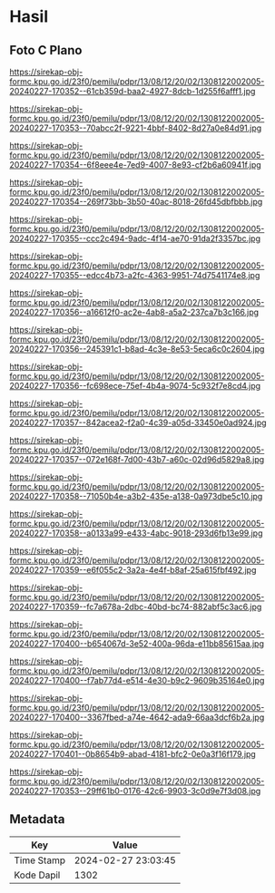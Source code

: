 # Hasil

## Foto C Plano

https://sirekap-obj-formc.kpu.go.id/23f0/pemilu/pdpr/13/08/12/20/02/1308122002005-20240227-170352--61cb359d-baa2-4927-8dcb-1d255f6afff1.jpg

https://sirekap-obj-formc.kpu.go.id/23f0/pemilu/pdpr/13/08/12/20/02/1308122002005-20240227-170353--70abcc2f-9221-4bbf-8402-8d27a0e84d91.jpg

https://sirekap-obj-formc.kpu.go.id/23f0/pemilu/pdpr/13/08/12/20/02/1308122002005-20240227-170354--6f8eee4e-7ed9-4007-8e93-cf2b6a60941f.jpg

https://sirekap-obj-formc.kpu.go.id/23f0/pemilu/pdpr/13/08/12/20/02/1308122002005-20240227-170354--269f73bb-3b50-40ac-8018-26fd45dbfbbb.jpg

https://sirekap-obj-formc.kpu.go.id/23f0/pemilu/pdpr/13/08/12/20/02/1308122002005-20240227-170355--ccc2c494-9adc-4f14-ae70-91da2f3357bc.jpg

https://sirekap-obj-formc.kpu.go.id/23f0/pemilu/pdpr/13/08/12/20/02/1308122002005-20240227-170355--edcc4b73-a2fc-4363-9951-74d7541174e8.jpg

https://sirekap-obj-formc.kpu.go.id/23f0/pemilu/pdpr/13/08/12/20/02/1308122002005-20240227-170356--a16612f0-ac2e-4ab8-a5a2-237ca7b3c166.jpg

https://sirekap-obj-formc.kpu.go.id/23f0/pemilu/pdpr/13/08/12/20/02/1308122002005-20240227-170356--245391c1-b8ad-4c3e-8e53-5eca6c0c2604.jpg

https://sirekap-obj-formc.kpu.go.id/23f0/pemilu/pdpr/13/08/12/20/02/1308122002005-20240227-170356--fc698ece-75ef-4b4a-9074-5c932f7e8cd4.jpg

https://sirekap-obj-formc.kpu.go.id/23f0/pemilu/pdpr/13/08/12/20/02/1308122002005-20240227-170357--842acea2-f2a0-4c39-a05d-33450e0ad924.jpg

https://sirekap-obj-formc.kpu.go.id/23f0/pemilu/pdpr/13/08/12/20/02/1308122002005-20240227-170357--072e168f-7d00-43b7-a60c-02d96d5829a8.jpg

https://sirekap-obj-formc.kpu.go.id/23f0/pemilu/pdpr/13/08/12/20/02/1308122002005-20240227-170358--71050b4e-a3b2-435e-a138-0a973dbe5c10.jpg

https://sirekap-obj-formc.kpu.go.id/23f0/pemilu/pdpr/13/08/12/20/02/1308122002005-20240227-170358--a0133a99-e433-4abc-9018-293d6fb13e99.jpg

https://sirekap-obj-formc.kpu.go.id/23f0/pemilu/pdpr/13/08/12/20/02/1308122002005-20240227-170359--e6f055c2-3a2a-4e4f-b8af-25a615fbf492.jpg

https://sirekap-obj-formc.kpu.go.id/23f0/pemilu/pdpr/13/08/12/20/02/1308122002005-20240227-170359--fc7a678a-2dbc-40bd-bc74-882abf5c3ac6.jpg

https://sirekap-obj-formc.kpu.go.id/23f0/pemilu/pdpr/13/08/12/20/02/1308122002005-20240227-170400--b654067d-3e52-400a-96da-e11bb85615aa.jpg

https://sirekap-obj-formc.kpu.go.id/23f0/pemilu/pdpr/13/08/12/20/02/1308122002005-20240227-170400--f7ab77d4-e514-4e30-b9c2-9609b35164e0.jpg

https://sirekap-obj-formc.kpu.go.id/23f0/pemilu/pdpr/13/08/12/20/02/1308122002005-20240227-170400--3367fbed-a74e-4642-ada9-66aa3dcf6b2a.jpg

https://sirekap-obj-formc.kpu.go.id/23f0/pemilu/pdpr/13/08/12/20/02/1308122002005-20240227-170401--0b8654b9-abad-4181-bfc2-0e0a3f16f179.jpg

https://sirekap-obj-formc.kpu.go.id/23f0/pemilu/pdpr/13/08/12/20/02/1308122002005-20240227-170353--29ff61b0-0176-42c6-9903-3c0d9e7f3d08.jpg


## Metadata

| Key        | Value               |
| ---------- | ------------------- |
| Time Stamp | 2024-02-27 23:03:45 |
| Kode Dapil | 1302                |



